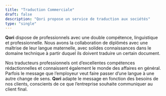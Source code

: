 ```yaml
---
title: "Traduction Commerciale"
draft: false
description: "Qori propose un service de traduction aux sociétés"
type: "single"
---
```

**Qori** dispose de professionnels avec une double compétence, linguistique et professionnelle. Nous avons la collaboration de diplômés avec une maîtrise de leur langue maternelle, avec solides connaissances dans le domaine technique à partir duquel ils doivent traduire un certain document.

Nos traducteurs professionnels ont d’excellentes compétences rédactionnelles et connaissent également le monde des affaires en général. Parfois le message que l’employeur veut faire passer d’une langue à une autre change de sens. **Qori** adapte le message en fonction des besoins de nos clients, conscients de ce que l’entreprise souhaite communiquer au client final.
